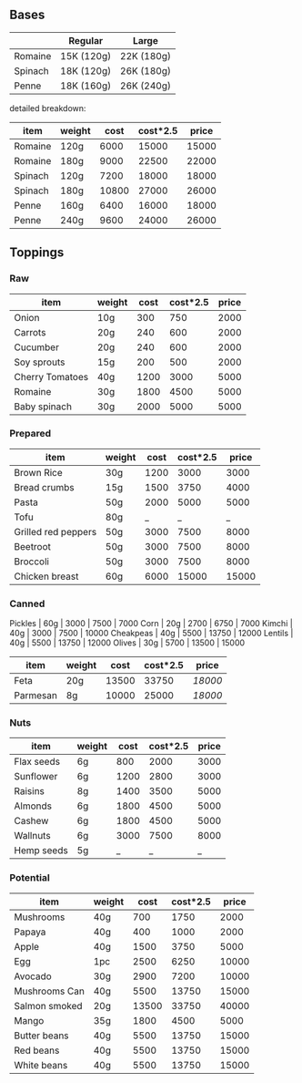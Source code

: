 ## Bases


&nbsp; | Regular | Large 
------------ | ------------- | -------------
Romaine | 15K (120g) | 22K (180g)
Spinach | 18K (120g) | 26K (180g)
Penne | 18K (160g) | 26K (240g)


detailed breakdown:

item | weight | cost | cost*2.5 | price
------------ | ------------- | ------------- | ------------- | -------------  
Romaine | 120g | 6000 | 15000 | 15000
Romaine | 180g | 9000 | 22500 | 22000
Spinach | 120g | 7200 | 18000 | 18000
Spinach | 180g | 10800 | 27000 | 26000
Penne | 160g | 6400 | 16000 | 18000 
Penne | 240g | 9600 | 24000 | 26000



## Toppings


### Raw

item | weight | cost | cost*2.5 | price
------------ | ------------- | ------------- | ------------- | ------------- 
Onion | 10g | 300 | 750 | 2000
Carrots | 20g | 240 | 600 | 2000
Cucumber | 20g | 240 | 600 | 2000
Soy sprouts | 15g | 200 | 500 | 2000
Cherry Tomatoes | 40g | 1200 | 3000 | 5000
Romaine | 30g | 1800 | 4500 | 5000
Baby spinach | 30g | 2000 | 5000 | 5000



### Prepared

item | weight | cost | cost*2.5 | price
------------ | ------------- | ------------- | ------------- | ------------- 
Brown Rice | 30g | 1200 | 3000 | 3000
Bread crumbs | 15g | 1500 | 3750 | 4000
Pasta | 50g | 2000 | 5000 | 5000
Tofu | 80g | _ | _ | _
Grilled red peppers | 50g | 3000 | 7500 | 8000
Beetroot | 50g | 3000 | 7500 | 8000
Broccoli | 50g | 3000 | 7500 | 8000
Chicken breast | 60g | 6000 | 15000 | 15000



### Canned

Pickles | 60g | 3000 | 7500 | 7000
Corn | 20g | 2700 | 6750 | 7000
Kimchi | 40g | 3000 | 7500 | 10000
Cheakpeas | 40g | 5500 | 13750 | 12000
Lentils | 40g | 5500 | 13750 | 12000
Olives | 30g | 5700 | 13500 | 15000

item | weight | cost | cost*2.5 | price
------------ | ------------- | ------------- | ------------- | ------------- 
Feta | 20g | 13500 | 33750 | _18000_
Parmesan | 8g | 10000 | 25000 | _18000_



### Nuts 

item | weight | cost | cost*2.5 | price
------------ | ------------- | ------------- | ------------- | ------------- 
Flax seeds | 6g | 800 | 2000 | 3000
Sunflower | 6g | 1200 | 2800 | 3000
Raisins | 8g | 1400 | 3500 | 5000
Almonds | 6g | 1800 | 4500 | 5000
Cashew | 6g | 1800 | 4500 | 5000
Wallnuts | 6g | 3000 | 7500 | 8000
Hemp seeds | 5g | _ | _ | _ 



### Potential 

item | weight | cost | cost*2.5 | price
------------ | ------------- | ------------- | ------------- | ------------- 
Mushrooms | 40g | 700 | 1750 | 2000
Papaya | 40g | 400 | 1000 | 2000
Apple | 40g | 1500 | 3750 | 5000
Egg | 1pc | 2500 | 6250 | 10000
Avocado | 30g | 2900 | 7200 | 10000
Mushrooms Can | 40g | 5500 | 13750 | 15000
Salmon smoked | 20g | 13500 | 33750 | 40000
Mango | 35g | 1800 | 4500 | 5000
Butter beans | 40g | 5500 | 13750 | 15000
Red beans | 40g | 5500 | 13750 | 15000
White beans | 40g | 5500 | 13750 | 15000


